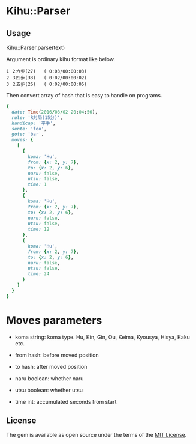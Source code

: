 # Kihu::Parser

## Usage

Kihu::Parser.parse(text)

Argument is ordinary kihu format like below. 

```
1 ２六歩(27)   ( 0:03/00:00:03)
2 ３四歩(33)   ( 0:02/00:00:02)
3 ２五歩(26)   ( 0:02/00:00:05)
```

Then convert array of hash that is easy to handle on programs.
```ruby
{
  date: Time(2016/08/02 20:04:56),
  rule: 'R対局(15分)',
  handicap: '平手',
  sente: 'foo',
  gote: 'bar',
  moves: {
    [
      {
        koma: 'Hu',
        from: {x: 2, y: 7},
        to: {x: 2, y: 6},
        naru: false,
        utsu: false,
        time: 1
      },
      {
        koma: 'Hu',
        from: {x: 2, y: 7},
        to: {x: 2, y: 6},
        naru: false,
        utsu: false,
        time: 12
      },
      {
        koma: 'Hu',
        from: {x: 2, y: 7},
        to: {x: 2, y: 6},
        naru: false,
        utsu: false,
        time: 24
      }
    ]
  }
}

```

# Moves parameters

- koma
  string: koma type.
  Hu, Kin, Gin, Ou, Keima, Kyousya, Hisya, Kaku etc.

- from
  hash: before moved position

- to 
  hash: after moved position

- naru
  boolean: whether naru

- utsu
  boolean: whether utsu

- time
  int: accumulated seconds from start



## License

The gem is available as open source under the terms of the [MIT License](http://opensource.org/licenses/MIT).

